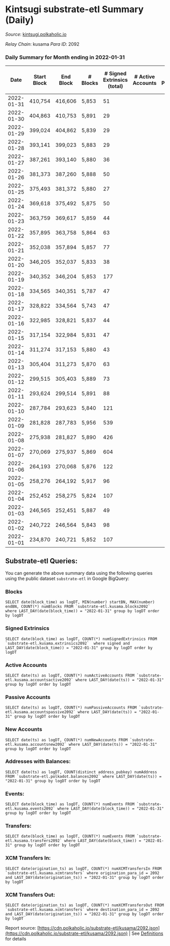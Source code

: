 # Kintsugi substrate-etl Summary (Daily)

_Source_: [kintsugi.polkaholic.io](https://kintsugi.polkaholic.io)

*Relay Chain*: kusama
*Para ID*: 2092



### Daily Summary for Month ending in 2022-01-31


| Date | Start Block | End Block | # Blocks | # Signed Extrinsics (total) | # Active Accounts | # Passive | # New | # Addresses with Balances | # Events | # Transfers | # XCM Transfers In | # XCM Transfers Out | Issues | 
| ---- | ----------- | --------- | -------- | --------------------------- | ----------------- | --------- | ----- | ------------------------- | -------- | ----------- | ------------------ | ------------------- | ------ |
| 2022-01-31 | 410,754 | 416,606 | 5,853 | 51 |  |  |  | 6,331 | 29,378 | 38 ($154,243.96) |   |   |  |
| 2022-01-30 | 404,863 | 410,753 | 5,891 | 29 |  |  |  | 6,323 | 29,513 | 13 ($1,612.85) |   |   |  |
| 2022-01-29 | 399,024 | 404,862 | 5,839 | 29 |  |  |  | 6,322 | 29,274 | 22 ($11,050.27) |   |   |  |
| 2022-01-28 | 393,141 | 399,023 | 5,883 | 29 |  |  |  | 6,312 | 29,557 | 25 ($1,730.43) |   |   |  |
| 2022-01-27 | 387,261 | 393,140 | 5,880 | 36 |  |  |  | 6,295 | 29,497 | 26 ($16,014.91) |   |   |  |
| 2022-01-26 | 381,373 | 387,260 | 5,888 | 50 |  |  |  | 6,282 | 29,666 | 53 ($20,178.32) |   |   |  |
| 2022-01-25 | 375,493 | 381,372 | 5,880 | 27 |  |  |  | 6,255 | 30,082 | 118 ($43,567.87) |   |   |  |
| 2022-01-24 | 369,618 | 375,492 | 5,875 | 50 |  |  |  | 6,147 | 29,470 | 24 ($28,487.01) |   |   |  |
| 2022-01-23 | 363,759 | 369,617 | 5,859 | 44 |  |  |  | 6,142 | 29,360 | 10 ($8,099.89) |   |   |  |
| 2022-01-22 | 357,895 | 363,758 | 5,864 | 63 |  |  |  | 6,139 | 29,430 | 30 ($73,768.68) |   |   |  |
| 2022-01-21 | 352,038 | 357,894 | 5,857 | 77 |  |  |  | 6,131 | 29,471 | 59 ($76,135.72) |   |   |  |
| 2022-01-20 | 346,205 | 352,037 | 5,833 | 38 |  |  |  | 6,111 | 29,369 | 34 ($15,434.45) |   |   |  |
| 2022-01-19 | 340,352 | 346,204 | 5,853 | 177 |  |  |  | 6,085 | 29,490 | 30 ($174,097,476.45) |   |   |  |
| 2022-01-18 | 334,565 | 340,351 | 5,787 | 47 |  |  |  | 6,079 | 29,140 | 39 ($3,811.07) |   |   |  |
| 2022-01-17 | 328,822 | 334,564 | 5,743 | 47 |  |  |  | 6,054 | 29,328 | 112 ($170,930.42) |   |   |  |
| 2022-01-16 | 322,985 | 328,821 | 5,837 | 44 |  |  |  | 5,961 | 29,275 | 18 ($46,498.37) |   |   |  |
| 2022-01-15 | 317,154 | 322,984 | 5,831 | 47 |  |  |  | 5,953 | 29,245 | 23 ($2,366.53) |   |   |  |
| 2022-01-14 | 311,274 | 317,153 | 5,880 | 43 |  |  |  | 5,950 | 29,494 | 28 ($28,027.52) |   |   |  |
| 2022-01-13 | 305,404 | 311,273 | 5,870 | 63 |  |  |  | 5,941 | 29,772 | 89 ($328,463.96) |   |   |  |
| 2022-01-12 | 299,515 | 305,403 | 5,889 | 73 |  |  |  | 5,883 | 29,952 | 104 ($2,090,079.70) |   |   |  |
| 2022-01-11 | 293,624 | 299,514 | 5,891 | 88 |  |  |  | 5,814 | 29,980 | 109 ($287,771.74) |   |   |  |
| 2022-01-10 | 287,784 | 293,623 | 5,840 | 121 |  |  |  | 5,744 | 29,443 | 64 ($57,345.75) |   |   |  |
| 2022-01-09 | 281,828 | 287,783 | 5,956 | 539 |  |  |  | 5,728 | 31,665 | 638 ($1,549,741.26) |   |   |  |
| 2022-01-08 | 275,938 | 281,827 | 5,890 | 426 |  |  |  | 5,581 | 30,315 | 359 ($370,282.94) |   |   |  |
| 2022-01-07 | 270,069 | 275,937 | 5,869 | 604 |  |  |  | 5,551 | 30,877 | 533 ($2,266,674.37) |   |   |  |
| 2022-01-06 | 264,193 | 270,068 | 5,876 | 122 |  |  |  | 5,434 | 29,693 | 78 ($1,642,457.80) |   |   |  |
| 2022-01-05 | 258,276 | 264,192 | 5,917 | 96 |  |  |  | 5,400 | 30,115 | 93 ($8,964.31) |   |   |  |
| 2022-01-04 | 252,452 | 258,275 | 5,824 | 107 |  |  |  | 5,324 | 29,505 | 72 ($48,237.87) |   |   |  |
| 2022-01-03 | 246,565 | 252,451 | 5,887 | 49 |  |  |  | 5,280 | 29,750 | 60 ($12,497.22) |   |   |  |
| 2022-01-02 | 240,722 | 246,564 | 5,843 | 98 |  |  |  | 5,237 | 29,669 | 86 ($26,466.21) |   |   |  |
| 2022-01-01 | 234,870 | 240,721 | 5,852 | 107 |  |  |  | 5,175 | 29,999 | 136 ($143,004.75) |   |   |  |

## Substrate-etl Queries:
You can generate the above summary data using the following queries using the public dataset `substrate-etl` in Google BigQuery:


### Blocks
```
SELECT date(block_time) as logDT, MIN(number) startBN, MAX(number) endBN, COUNT(*) numBlocks FROM `substrate-etl.kusama.blocks2092`  where LAST_DAY(date(block_time)) = "2022-01-31" group by logDT order by logDT
```


### Signed Extrinsics
```
SELECT date(block_time) as logDT, COUNT(*) numSignedExtrinsics FROM `substrate-etl.kusama.extrinsics2092`  where signed and LAST_DAY(date(block_time)) = "2022-01-31" group by logDT order by logDT
```


### Active Accounts
```
SELECT date(ts) as logDT, COUNT(*) numActiveAccounts FROM `substrate-etl.kusama.accountsactive2092` where LAST_DAY(date(ts)) = "2022-01-31" group by logDT order by logDT
```


### Passive Accounts
```
SELECT date(ts) as logDT, COUNT(*) numPassiveAccounts FROM `substrate-etl.kusama.accountspassive2092` where LAST_DAY(date(ts)) = "2022-01-31" group by logDT order by logDT
```


### New Accounts
```
SELECT date(ts) as logDT, COUNT(*) numNewAccounts FROM `substrate-etl.kusama.accountsnew2092` where LAST_DAY(date(ts)) = "2022-01-31" group by logDT order by logDT
```


### Addresses with Balances:
```
SELECT date(ts) as logDT, COUNT(distinct address_pubkey) numAddress FROM `substrate-etl.polkadot.balances2092` where LAST_DAY(date(ts)) = "2022-01-31" group by logDT order by logDT
```


### Events:
```
SELECT date(block_time) as logDT, COUNT(*) numEvents FROM `substrate-etl.kusama.events2092` where LAST_DAY(date(block_time)) = "2022-01-31" group by logDT order by logDT
```


### Transfers:
```
SELECT date(block_time) as logDT, COUNT(*) numEvents FROM `substrate-etl.kusama.transfers2092` where LAST_DAY(date(block_time)) = "2022-01-31" group by logDT order by logDT
```


### XCM Transfers In:
```
SELECT date(origination_ts) as logDT, COUNT(*) numXCMTransfersIn FROM `substrate-etl.kusama.xcmtransfers` where origination_para_id = 2092 and LAST_DAY(date(origination_ts)) = "2022-01-31" group by logDT order by logDT
```


### XCM Transfers Out:
```
SELECT date(origination_ts) as logDT, COUNT(*) numXCMTransfersOut FROM `substrate-etl.kusama.xcmtransfers` where destination_para_id = 2092 and LAST_DAY(date(origination_ts)) = "2022-01-31" group by logDT order by logDT
```



Report source: [https://cdn.polkaholic.io/substrate-etl/kusama/2092.json](https://cdn.polkaholic.io/substrate-etl/kusama/2092.json) | See [Definitions](/DEFINITIONS.md) for details
